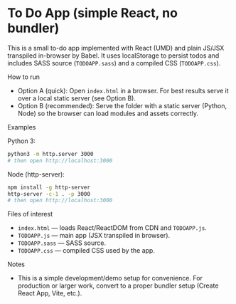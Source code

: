 # To Do App (simple React, no bundler)

This is a small to-do app implemented with React (UMD) and plain JS/JSX transpiled in-browser by Babel. It uses localStorage to persist todos and includes SASS source (`TODOAPP.sass`) and a compiled CSS (`TODOAPP.css`).

How to run
- Option A (quick): Open `index.html` in a browser. For best results serve it over a local static server (see Option B).
- Option B (recommended): Serve the folder with a static server (Python, Node) so the browser can load modules and assets correctly.

Examples

Python 3:
```bash
python3 -m http.server 3000
# then open http://localhost:3000
```

Node (http-server):
```bash
npm install -g http-server
http-server -c-1 . -p 3000
# then open http://localhost:3000
```

Files of interest
- `index.html` — loads React/ReactDOM from CDN and `TODOAPP.js`.
- `TODOAPP.js` — main app (JSX transpiled in browser).
- `TODOAPP.sass` — SASS source.
- `TODOAPP.css` — compiled CSS used by the app.

Notes
- This is a simple development/demo setup for convenience. For production or larger work, convert to a proper bundler setup (Create React App, Vite, etc.).
